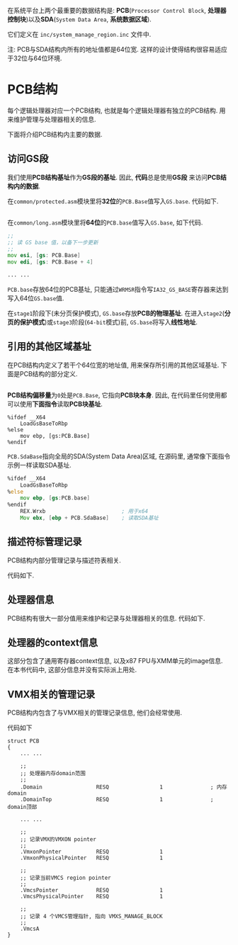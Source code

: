 
在系统平台上两个最重要的数据结构是: **PCB**(`Processor Control Block`, **处理器控制块**)以及**SDA**(`System Data Area`, **系统数据区域**).

它们定义在 `inc/system_manage_region.inc` 文件中.

注: PCB与SDA结构内所有的地址值都是64位宽. 这样的设计使得结构很容易适应于32位与64位环境.

# PCB结构

每个逻辑处理器对应一个PCB结构, 也就是每个逻辑处理器有独立的PCB结构. 用来维护管理与处理器相关的信息.

下面将介绍PCB结构内主要的数据.

## 访问GS段

我们使用**PCB结构基址**作为**GS段的基址**. 因此, **代码**总是使用**GS段** 来访问**PCB结构内的数据**. 

在`common/protected.asm`模块里将**32位**的`PCB.Base`值写入`GS.base`. 代码如下.

```

```

在`common/long.asm`模块里将**64位**的`PCB.base`值写入`GS.base`, 如下代码.

```asm
;;
;; 读 GS base 值，以备下一步更新
;;
mov esi, [gs: PCB.Base]
mov edi, [gs: PCB.Base + 4]

... ...


```

`PCB.base`存放64位的PCB基址, 只能通过`WRMSR`指令写`IA32_GS_BASE`寄存器来达到写入64位`GS.base`值.

在`stage1`阶段下(未分页保护模式), `GS.base`存放**PCB的物理基址**. 在进入`stage2`(**分页的保护模式**)或`stage3`阶段(`64-bit`模式)前, `GS.base`将写入**线性地址**.

## 引用的其他区域基址

在PCB结构内定义了若干个64位宽的地址值, 用来保存所引用的其他区域基址. 下面是PCB结构的部分定义.

```

```

**PCB结构偏移量**为`0`处是`PCB.Base`, 它指向**PCB块本身**. 因此, 在代码里任何使用都可以使用**下面指令**读取**PCB块基址**.

```
%ifdef __X64
    LoadGsBaseToRbp
%else
    mov ebp, [gs:PCB.Base]
%endif
```

`PCB.SdaBase`指向全局的SDA(System Data Area)区域, 在源码里, 通常像下面指令示例一样读取SDA基址.

```asm
%ifdef __X64
    LoadGsBaseToRbp
%else
    mov ebp, [gs:PCB.base]
%endif
    REX.Wrxb                        ; 用于x64
    Mov ebx, [ebp + PCB.SdaBase]    ; 读取SDA基址
```

## 描述符标管理记录

PCB结构内部分管理记录与描述符表相关.

代码如下.



## 处理器信息

PCB结构有很大一部分值用来维护和记录与处理器相关的信息. 代码如下.

## 处理器的context信息

这部分包含了通用寄存器context信息, 以及x87 FPU与XMM单元的image信息. 在本书代码中, 这部分信息并没有实际派上用处.

## VMX相关的管理记录

PCB结构内包含了与VMX相关的管理记录信息, 他们会经常使用.

代码如下

```
struct PCB
{
    ... ...

    ;;
    ;; 处理器内存domain范围
    ;;
    .Domain                 RESQ                1               ; 内存domain
    .DomainTop              RESQ                1               ; domain顶部

    ... ...

    ;;
    ;; 记录VMX的VMXON pointer
    ;;
    .VmxonPointer           RESQ                1
    .VmxonPhysicalPointer   RESQ                1

    ;;
    ;; 记录当前VMCS region pointer
    ;;
    .VmcsPointer            RESQ                1
    .VmcsPhysicalPointer    RESQ                1

    ;;
    ;; 记录 4 个VMCS管理指针, 指向 VMXS_MANAGE_BLOCK
    ;;
    .VmcsA
}